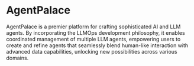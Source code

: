 # AgentPalace
AgentPalace is a premier platform for crafting sophisticated AI and LLM agents. By incorporating the LLMOps development philosophy, it enables coordinated management of multiple LLM agents, empowering users to create and refine agents that seamlessly blend human-like interaction with advanced data capabilities, unlocking new possibilities across various domains.
